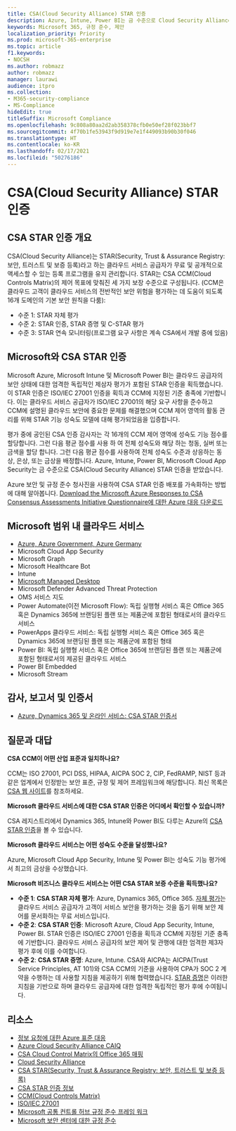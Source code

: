```yaml
---
title: CSA(Cloud Security Alliance) STAR 인증
description: Azure, Intune, Power BI는 금 수준으로 Cloud Security Alliance STAR 인증을 받았습니다.
keywords: Microsoft 365, 규정 준수, 제안
localization_priority: Priority
ms.prod: microsoft-365-enterprise
ms.topic: article
f1.keywords:
- NOCSH
ms.author: robmazz
author: robmazz
manager: laurawi
audience: itpro
ms.collection:
- M365-security-compliance
- MS-Compliance
hideEdit: true
titleSuffix: Microsoft Compliance
ms.openlocfilehash: 9c808a80aa2d2ab358378cfb0e50ef28f023bbf7
ms.sourcegitcommit: 4f70b1fe53943f9d919e7e1f449093b90b30f046
ms.translationtype: HT
ms.contentlocale: ko-KR
ms.lasthandoff: 02/17/2021
ms.locfileid: "50276186"
---
```

# <a name="cloud-security-alliance-csa-star-certification"></a>CSA(Cloud Security Alliance) STAR 인증

## <a name="csa-star-certification-overview"></a>CSA STAR 인증 개요

CSA(Cloud Security Alliance)는 STAR(Security, Trust & Assurance Registry: 보안, 트러스트 및 보증 등록)라고 하는 클라우드 서비스 공급자가 무료 및 공개적으로 액세스할 수 있는 등록 프로그램을 유지 관리합니다. STAR는 CSA CCM(Cloud Controls Matrix)의 제어 목표에 맞춰진 세 가지 보장 수준으로 구성됩니다. (CCM은 클라우드 고객이 클라우드 서비스의 전반적인 보안 위험을 평가하는 데 도움이 되도록 16개 도메인의 기본 보안 원칙을 다룸):

- 수준 1: STAR 자체 평가
- 수준 2: STAR 인증, STAR 증명 및 C-STAR 평가
- 수준 3: STAR 연속 모니터링(프로그램 요구 사항은 계속 CSA에서 개발 중에 있음)

## <a name="microsoft-and-csa-star-certification"></a>Microsoft와 CSA STAR 인증

Microsoft Azure, Microsoft Intune 및 Microsoft Power BI는 클라우드 공급자의 보안 상태에 대한 엄격한 독립적인 제삼자 평가가 포함된 STAR 인증을 획득했습니다. 이 STAR 인증은 ISO/IEC 27001 인증을 획득과 CCM에 지정된 기준 충족에 기반합니다. 이는 클라우드 서비스 공급자가 ISO/IEC 27001의 해당 요구 사항을 준수하고 CCM에 설명된 클라우드 보안에 중요한 문제를 해결했으며 CCM 제어 영역의 활동 관리를 위해 STAR 기능 성숙도 모델에 대해 평가되었음을 입증합니다.  
  
평가 중에 공인된 CSA 인증 감사자는 각 16개의 CCM 제어 영역에 성숙도 기능 점수를 할당합니다. 그런 다음 평균 점수를 사용 하 여 전체 성숙도와 해당 하는 청동, 실버 또는 금색을 할당 합니다. 그런 다음 평균 점수를 사용하여 전체 성숙도 수준과 상응하는 동상, 은상, 또는 금상을 배정합니다. Azure, Intune, Power BI, Microsoft Cloud App Security는 금 수준으로 CSA(Cloud Security Alliance) STAR 인증을 받았습니다.  

Azure 보안 및 규정 준수 청사진을 사용하여 CSA STAR 인증 배포를 가속화하는 방법에 대해 알아봅니다. [Download the Microsoft Azure Responses to CSA Consensus Assessments Initiative Questionnaire에 대한 Azure 대응 다운로드](https://gallery.technet.microsoft.com/Azure-Responses-to-CSA-46034a11)

## <a name="microsoft-in-scope-cloud-services"></a>Microsoft 범위 내 클라우드 서비스

- [Azure, Azure Government, Azure Germany](https://aka.ms/AzureCompliance)
- Microsoft Cloud App Security
- Microsoft Graph
- Microsoft Healthcare Bot
- Intune
- [Microsoft Managed Desktop](/microsoft-365/managed-desktop/intro/compliance)
- Microsoft Defender Advanced Threat Protection
- OMS 서비스 지도
- Power Automate(이전 Microsoft Flow): 독립 실행형 서비스 혹은 Office 365 혹은 Dynamics 365에 브랜딩된 플랜 또는 제품군에 포함된 형태로서의 클라우드 서비스
- PowerApps 클라우드 서비스: 독립 실행형 서비스 혹은 Office 365 혹은 Dynamics 365에 브랜딩된 플랜 또는 제품군에 포함된 형태
- Power BI: 독립 실행형 서비스 혹은 Office 365에 브랜딩된 플랜 또는 제품군에 포함된 형태로서의 제공된 클라우드 서비스
- Power BI Embedded
- Microsoft Stream

## <a name="audits-reports-and-certificates"></a>감사, 보고서 및 인증서

- [Azure, Dynamics 365 및 온라인 서비스: CSA STAR 인증서](https://aka.ms/azurecsastarcert)

## <a name="frequently-asked-questions"></a>질문과 대답

**CSA CCM이 어떤 산업 표준과 일치하나요?**

CCM는 ISO 27001, PCI DSS, HIPAA, AICPA SOC 2, CIP, FedRAMP, NIST 등과 같은 업계에서 인정받는 보안 표준, 규정 및 제어 프레임워크에 해당합니다. 최신 목록은 [CSA 웹 사이트](https://cloudsecurityalliance.org/)를 참조하세요.

**Microsoft 클라우드 서비스에 대한 CSA STAR 인증은 어디에서 확인할 수 있습니까?**

CSA 레지스트리에서 Dynamics 365, Intune와 Power BI도 다루는 Azure의 [CSA STAR 인증](https://aka.ms/csastar-certification)을 볼 수 있습니다.

**Microsoft 클라우드 서비스는 어떤 성숙도 수준을 달성했나요?**

Azure, Microsoft Cloud App Security, Intune 및 Power BI는 성숙도 기능 평가에서 최고의 금상을 수상했습니다.

**Microsoft 비즈니스 클라우드 서비스는 어떤 CSA STAR 보증 수준을 획득했나요?**

- **수준 1**: **CSA STAR 자체 평가**: Azure, Dynamics 365, Office 365. [자체 평가](offering-csa-star-self-assessment.md)는 클라우드 서비스 공급자가 고객이 서비스 보안을 평가하는 것을 돕기 위해 보안 제어를 문서화하는 무료 서비스입니다.
- **수준 2**: **CSA STAR 인증**: Microsoft Azure, Cloud App Security, Intune, Power BI. STAR 인증은 ISO/IEC 27001 인증을 획득과 CCM에 지정된 기준 충족에 기반합니다. 클라우드 서비스 공급자의 보안 제어 및 관행에 대한 엄격한 제3자 평가 후에 이를 수여합니다.
- **수준 2**: **CSA STAR 증명**: Azure, Intune. CSA와 AICPA는 AICPA(Trust Service Principles, AT 101)와 CSA CCM의 기준을 사용하여 CPA가 SOC 2 계약을 수행하는 데 사용할 지침을 제공하기 위해 협력했습니다. [STAR 증명](offering-CSA-STAR-Attestation.md)은 이러한 지침을 기반으로 하며 클라우드 공급자에 대한 엄격한 독립적인 평가 후에 수여됩니다.

## <a name="resources"></a>리소스

- [정보 요청에 대한 Azure 표준 대응](https://aka.ms/AzureStandardRequestForInformation)
- [Azure Cloud Security Alliance CAIQ](https://aka.ms/AzureCSACAIQ)
- [CSA Cloud Control Matrix의 Office 365 매핑](https://aka.ms/Office365CSACloudControlMatrix)
- [Cloud Security Alliance](https://cloudsecurityalliance.org/)
- [CSA STAR(Security, Trust & Assurance Registry: 보안, 트러스트 및 보증 등록)](https://cloudsecurityalliance.org/star/)
- [CSA STAR 인증 정보](https://cloudsecurityalliance.org/star/certification/)
- [CCM(Cloud Controls Matrix)](https://cloudsecurityalliance.org/group/cloud-controls-matrix/)
- [ISO/IEC 27001](offering-iso-27001.md)
- [Microsoft 공통 컨트롤 허브 규정 준수 프레임 워크](https://www.microsoft.com/trust-center/compliance/compliance-overview)
- [Microsoft 보안 센터에 대한 규정 준수](https://www.microsoft.com/trust-center/compliance/compliance-overview)

